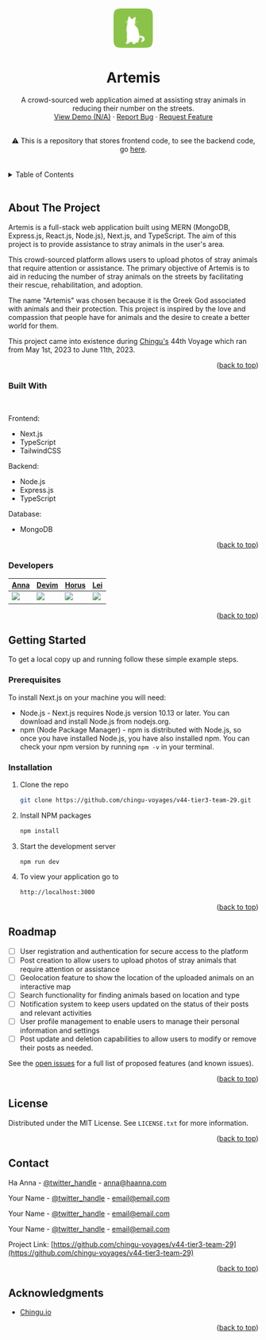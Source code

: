 <a name="readme-top"></a>
<!-- PROJECT LOGO -->
<br />
<div align="center">
  <a href="https://github.com/chingu-voyages/v44-tier3-team-29">
    <img src="artemis-icon.png" alt="Logo" width="80" height="80">
  </a>

<h1 align="center">Artemis</h1>

  <p align="center">
    A crowd-sourced web application aimed at assisting stray animals in reducing their number on the streets.
    <br />
    <a href="">View Demo (N/A)</a>
    ·
    <a href="https://github.com/chingu-voyages/v44-tier3-team-29/issues">Report Bug</a>
    ·
    <a href="https://github.com/chingu-voyages/v44-tier3-team-29/issues">Request Feature</a>
  </p>
</div>
<br />

<center> ⚠️ This is a repository that stores frontend code, to see the backend code, go <a href="https://github.com/chingu-voyages/v44-tier3-team-29be">here</a>.</center>
<br />
<br />

<!-- TABLE OF CONTENTS -->
<details>
  <summary>Table of Contents</summary>
  <ol>
    <li>
      <a href="#about-the-project">About The Project</a>
      <ul>
        <li><a href="#built-with">Built With</a></li>
        <li><a href="#developers">Developers</a></li>
      </ul>
    </li>
    <li>
      <a href="#getting-started">Getting Started</a>
      <ul>
        <li><a href="#prerequisites">Prerequisites</a></li>
        <li><a href="#installation">Installation</a></li>
      </ul>
    </li>
    <li><a href="#roadmap">Roadmap</a></li>
    <li><a href="#license">License</a></li>
    <li><a href="#contact">Contact</a></li>
    <li><a href="#acknowledgments">Acknowledgments</a></li>
  </ol>
</details>
<br />

<!-- ABOUT THE PROJECT -->
## About The Project

<!-- [![Product Name Screen Shot][product-screenshot]](https://example.com) -->


Artemis is a full-stack web application built using MERN (MongoDB, Express.js, React.js, Node.js), Next.js, and TypeScript. The aim of this project is to provide assistance to stray animals in the user's area.

This crowd-sourced platform allows users to upload photos of stray animals that require attention or assistance. The primary objective of Artemis is to aid in reducing the number of stray animals on the streets by facilitating their rescue, rehabilitation, and adoption.

The name "Artemis" was chosen because it is the Greek God associated with animals and their protection. This project is inspired by the love and compassion that people have for animals and the desire to create a better world for them.

This project came into existence during [Chingu's](https://www.chingu.io/) 44th Voyage which ran from May 1st, 2023 to June 11th, 2023.

<p align="right">(<a href="#readme-top">back to top</a>)</p>

### Built With
<br />

Frontend: 
  - Next.js
  - TypeScript
  - TailwindCSS

Backend:
- Node.js
- Express.js
- TypeScript

Database:
- MongoDB


<p align="right">(<a href="#readme-top">back to top</a>)</p>

<!-- DEVELOPERS -->
### Developers

| [Anna](https://github.com/ha-anna) | [Devim](https://github.com/devimalka) | [Horus](https://github.com/horus2121) | [Lei](https://github.com/leixdd)  |
|------|-------|-------|------|
| <img src="https://avatars.githubusercontent.com/u/83631167?v=4" width="50px" border-radius="50%" /> | <img src="https://avatars.githubusercontent.com/u/67840180?v=4" width="50px" border-radius="50%" />  | <img src="https://avatars.githubusercontent.com/u/94784559?v=4" width="50px" border-radius="50%" />  | <img src="https://avatars.githubusercontent.com/u/8527882?v=4" width="50px" border-radius="50%" /> |

<p align="right">(<a href="#readme-top">back to top</a>)</p>

<!-- GETTING STARTED -->
## Getting Started

To get a local copy up and running follow these simple example steps.

### Prerequisites

To install Next.js on your machine you will need:
* Node.js - Next.js requires Node.js version 10.13 or later. You can download and install Node.js from nodejs.org.
* npm (Node Package Manager) - npm is distributed with Node.js, so once you have installed Node.js, you have also installed npm. You can check your npm version by running `npm -v` in your terminal.

### Installation

1. Clone the repo
   ```sh
   git clone https://github.com/chingu-voyages/v44-tier3-team-29.git
   ```
2. Install NPM packages
   ```sh
   npm install
   ```
3. Start the development server
    ```
    npm run dev
    ```
4. To view your application go to
    ```
    http://localhost:3000
    ```


<p align="right">(<a href="#readme-top">back to top</a>)</p>



<!-- ROADMAP -->
## Roadmap

- [ ] User registration and authentication for secure access to the platform
- [ ] Post creation to allow users to upload photos of stray animals that require attention or assistance
- [ ] Geolocation feature to show the location of the uploaded animals on an interactive map
- [ ] Search functionality for finding animals based on location and type
- [ ] Notification system to keep users updated on the status of their posts and relevant activities
- [ ] User profile management to enable users to manage their personal information and settings
- [ ] Post update and deletion capabilities to allow users to modify or remove their posts as needed.

See the [open issues](https://github.com/chingu-voyages/v44-tier3-team-29/issues) for a full list of proposed features (and known issues).

<p align="right">(<a href="#readme-top">back to top</a>)</p>

<!-- LICENSE -->
## License

Distributed under the MIT License. See `LICENSE.txt` for more information.

<p align="right">(<a href="#readme-top">back to top</a>)</p>



<!-- CONTACT -->
## Contact

Ha Anna - [@twitter_handle](https://twitter.com/haanna_dev) - anna@haanna.com

Your Name - [@twitter_handle](https://twitter.com/twitter_handle) - email@email.com

Your Name - [@twitter_handle](https://twitter.com/twitter_handle) - email@email.com

Your Name - [@twitter_handle](https://twitter.com/twitter_handle) - email@email.com

Project Link: [https://github.com/chingu-voyages/v44-tier3-team-29](https://github.com/chingu-voyages/v44-tier3-team-29)

<p align="right">(<a href="#readme-top">back to top</a>)</p>


<!-- ACKNOWLEDGMENTS -->
## Acknowledgments

* [Chingu.io](https://www.chingu.io/)

<p align="right">(<a href="#readme-top">back to top</a>)</p>


